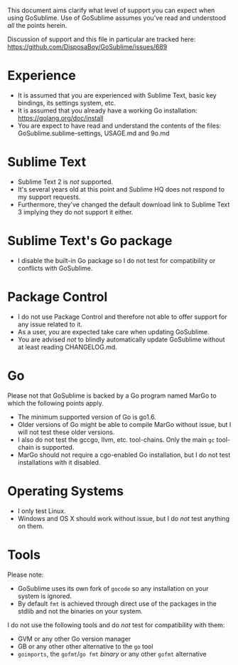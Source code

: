 This document aims clarify what level of support you can expect when using GoSublime.
Use of GoSublime assumes you've read and understood *all* the points herein.

Discussion of support and this file in particular are tracked here: https://github.com/DisposaBoy/GoSublime/issues/689

# Experience

* It is assumed that you are experienced with Sublime Text, basic key bindings, its settings system, etc.
* It is assumed that you already have a working Go installation: https://golang.org/doc/install
* You are expect to have read and understand the contents of the files: GoSublime.sublime-settings, USAGE.md and 9o.md

# Sublime Text

* Sublime Text 2 is *not* supported.
* It's several years old at this point and Sublime HQ does not respond to my support requests.
* Furthermore, they've changed the default download link to Sublime Text 3 implying they do not support it either.

# Sublime Text's Go package

* I disable the built-in Go package so I do not test for compatibility or conflicts with GoSublime.

# Package Control

* I do not use Package Control and therefore not able to offer support for any issue related to it.
* As a user, *you* are expected take care when updating GoSublime.
* You are advised *not* to blindly automatically update GoSublime without at least reading CHANGELOG.md.

# Go

Please not that GoSublime is backed by a Go program named MarGo to which the following points apply.

* The minimum supported version of Go is go1.6.
* Older versions of Go might be able to compile MarGo without issue, but I will not test these older versions.
* I also do not test the gccgo, llvm, etc. tool-chains. Only the main `gc` tool-chain is supported.
* MarGo should not require a cgo-enabled Go installation, but I do not test installations with it disabled.

# Operating Systems

* I only test Linux.
* Windows and OS X should work without issue, but I do *not* test anything on them.

# Tools

Please note:

* GoSublime uses its own fork of `gocode` so any installation on your system is ignored.
* By default `fmt` is achieved through direct use of the packages in the stdlib and not the binaries on your system.

I do not use the following tools and do *not* test for compatibility with them:

* GVM or any other Go version manager
* GB or any other other alternative to the `go` tool
* `goimports`, the `gofmt`/`go fmt` *binary* or any other `gofmt` alternative
